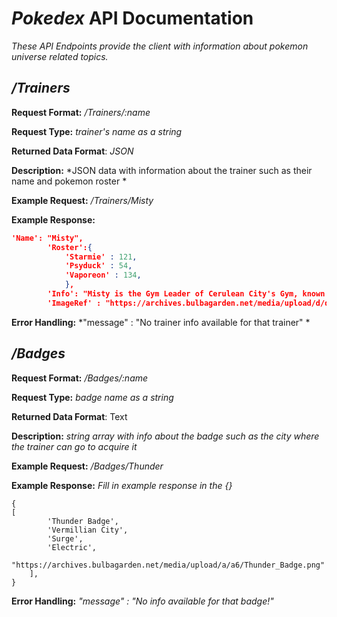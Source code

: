 # *Pokedex* API Documentation
*These API Endpoints provide the client with information about pokemon universe related topics.*

## */Trainers*
**Request Format:** */Trainers/:name*

**Request Type:** *trainer's name as a string*

**Returned Data Format**: *JSON*

**Description:** *JSON data with information about the trainer such as their name and pokemon roster *


**Example Request:** */Trainers/Misty*

**Example Response:**

```json
'Name': "Misty",
        'Roster':{
            'Starmie' : 121,
            'Psyduck' : 54,
            'Vaporeon' : 134,
            },
        'Info': "Misty is the Gym Leader of Cerulean City's Gym, known officially as the Cerulean Gym. She gives the Cascade Badge to Trainers who defeat her in battle. She specializes in Water-type Pokémon. ",
        'ImageRef' : "https://archives.bulbagarden.net/media/upload/d/db/Red_Blue_Misty.png"
```

**Error Handling:**
*"message" : "No trainer info available for that trainer" *

## */Badges*
**Request Format:** */Badges/:name*

**Request Type:** *badge name as a string*

**Returned Data Format**: Text

**Description:** *string array with info about the badge such as the city where the trainer can go to acquire it*

**Example Request:** */Badges/Thunder*

**Example Response:**
*Fill in example response in the {}*

```text
{
[
        'Thunder Badge',
        'Vermillian City',
        'Surge',
        'Electric',
        "https://archives.bulbagarden.net/media/upload/a/a6/Thunder_Badge.png"
    ],
}
```

**Error Handling:**
*"message" : "No info available for that badge!"*
